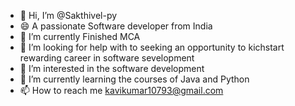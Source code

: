 - 👋 Hi, I’m @Sakthivel-py
- 😄 A passionate Software developer from India
- 🔭 I’m currently Finished MCA
- 🤝 I’m looking for help with to seeking an opportunity to kichstart rewarding career in software sevelopment
- 👀 I’m interested in the software development 
- 🌱 I’m currently learning the courses of Java and Python 
- 📫 How to reach me kavikumar10793@gmail.com

<!---
Sakthivel-py/Sakthivel-py is a ✨ special ✨ repository because its `README.md` (this file) appears on your GitHub profile.
You can click the Preview link to take a look at your changes.
--->
